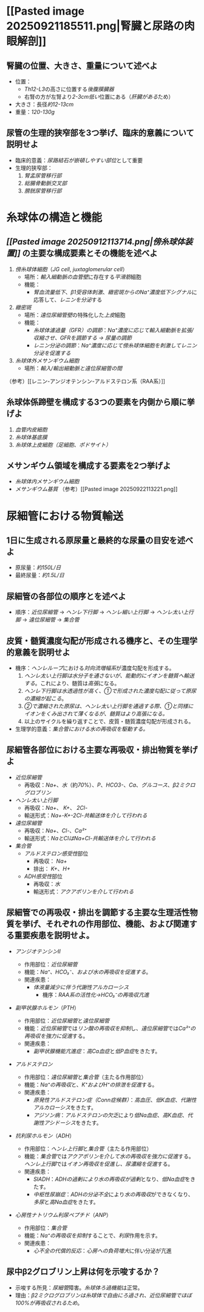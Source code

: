 # [[Pasted image 20250921185511.png|腎臓と尿路の肉眼解剖]]
## 腎臓の位置、大きさ、重量について述べよ
- 位置：
	- *Th12-L3*の高さに位置する*後腹膜臓器*
	- 右腎の方が左腎より*2-3cm低い*位置にある（*肝臓がある*ため）
- 大きさ：長径*約12-13cm*
- 重量：*120-130g*

## 尿管の生理的狭窄部を3つ挙げ、臨床的意義について説明せよ
- 臨床的意義：*尿路結石が嵌頓しやすい部位*として重要
- 生理的狭窄部：
	1. *腎盂尿管移行部*
	2. *総腸骨動脈交叉部*
	3. *膀胱尿管移行部*

# 糸球体の構造と機能
## *[[Pasted image 20250912113714.png|傍糸球体装置]]* の主要な構成要素とその機能を述べよ
1. *傍糸球体細胞*（*JG cell*, *juxtaglomerular cell*）
	- 場所：*輸入細動脈の血管壁*に存在する*平滑筋*細胞
	- 機能：
		- *腎血流量低下*、*β1受容体刺激*、*緻密斑からのNa⁺濃度低下シグナル*に応答して、*レニンを分泌*する
2. *緻密斑*
	- 場所：*遠位尿細管壁*の特殊化した*上皮*細胞
	- 機能：
		- *糸球体濾過量（GFR）の調節*：*Na⁺濃度に応じて輸入細動脈を拡張/収縮させ、GFRを調節する → 尿量の調節*
		- *レニン分泌の調節*：*Na⁺濃度に応じて傍糸球体細胞を刺激してレニン分泌を促進する*
3. *糸球体外メサンギウム細胞*
	- 場所：*輸入/輸出細動脈と遠位尿細管の間*

（参考）[[レニン-アンジオテンシン-アルドステロン系（RAA系）]]
## 糸球体係蹄壁を構成する3つの要素を内側から順に挙げよ
1. *血管内皮細胞*
2. *糸球体基底膜*
3. *糸球体上皮細胞（足細胞、ポドサイト）*
## メサンギウム領域を構成する要素を2つ挙げよ
- *糸球体内メサンギウム細胞*
- *メサンギウム基質*
（参考）[[Pasted image 20250922113221.png]]
# 尿細管における物質輸送
## 1日に生成される原尿量と最終的な尿量の目安を述べよ
- 原尿量：*約150L/日*
- 最終尿量：*約1.5L/日*

## 尿細管の各部位の順序とを述べよ
- 順序：*近位尿細管* → *ヘンレ下行脚* → *ヘンレ細い上行脚* → *ヘンレ太い上行脚* →  *遠位尿細管* → *集合管*

## 皮質・髄質濃度勾配が形成される機序と、その生理学的意義を説明せよ
- 機序：*ヘンレループ*における*対向流増幅系*が濃度勾配を形成する。
	1. *ヘンレ太い上行脚は水分子を通さないが、能動的にイオンを髄質へ輸送する*。これにより、髄質は*高張*になる。
	2. *ヘンレ下行脚は水透過性が高く、①で形成された濃度勾配に従って原尿の濃縮が起こる*。
	3. *②で濃縮された原尿は、ヘンレ太い上行脚を通過する際、①と同様にイオンをくみ出されて薄くなるが、髄質はより高張になる。*
	4. 以上のサイクルを繰り返すことで、皮質・髄質濃度勾配が形成される。
- 生理学的意義：*集合管における水の再吸収を駆動する。*

## 尿細管各部位における主要な再吸収・排出物質を挙げよ
- *近位尿細管*
	- 再吸収：*Na+*、*水*（約*70*%）、*P*、*HCO3-*、*Ca*、*グルコース*、*β2ミクログロブリン*
- *ヘンレ太い上行脚*
	- 再吸収：*Na+*、 *K+*、 *2Cl-*
	- 輸送形式：*Na+-K+-2Cl-共輸送体を介して行われる*
- *遠位尿細管*
	- 再吸収：*Na+*、*Cl-*、*Ca²⁺*
	- 輸送形式：*NaとClはNa+Cl-共輸送体を介して行われる*
- *集合管*
	- *アルドステロン感受性*部位
		- 再吸収： *Na+*
		- 排出： *K+*、*H+*
	- *ADH感受性*部位
		- 再吸収：*水*
		- 輸送形式：*アクアポリンを介して行われる*

## 尿細管での再吸収・排出を調節する主要な生理活性物質を挙げ、それぞれの作用部位、機能、および関連する重要疾患を説明せよ。

-   *アンジオテンシンII*
    -   作用部位：*近位尿細管*
    -   機能：*Na⁺、HCO₃⁻、および水の再吸収を促進する*。
    -   関連疾患：
	    - *体液量減少に伴う代謝性アルカローシス*
		    - 機序：*RAA系の活性化→HCO₃⁻の再吸収亢進*

-   *副甲状腺ホルモン*（*PTH*）
    -   作用部位：*近位尿細管*と*遠位尿細管*
    -   機能：*近位尿細管*では*リン酸の再吸収を抑制*し、*遠位尿細管*では*Ca²⁺の再吸収を強力に促進*する。
    -   関連疾患：
	    - *副甲状腺機能亢進症*：*高Ca血症*と*低P血症*をきたす。

-   *アルドステロン*
    -   作用部位：*遠位尿細管*と*集合管*（主たる作用部位）
    -   機能：*Na⁺の再吸収*と、*K⁺およびH⁺の排泄を促進*する。
    -   関連疾患：
        -   *原発性アルドステロン症（Conn症候群）*：*高血圧*、*低K血症*、*代謝性アルカローシス*をきたす。
        -   *アジソン病*：*アルドステロンの欠乏*により*低Na血症*、*高K血症*、*代謝性アシドーシス*をきたす。

-   *抗利尿ホルモン*（*ADH*）
    -   作用部位：*ヘンレ上行脚*と*集合管*（主たる作用部位）
    -   機能：*集合管*では*アクアポリンを介して水の再吸収を強力に促進*する。*ヘンレ上行脚*では*イオン再吸収を促進し、尿濃縮を促進*する。
    -   関連疾患：
        -   *SIADH*：*ADHの過剰により水の再吸収が過剰*となり、*低Na血症*をきたす。
        -   *中枢性尿崩症*：*ADHの分泌不全*により*水の再吸収*ができなくなり、*多尿*と*高Na血症*をきたす。

-   *心房性ナトリウム利尿ペプチド*（*ANP*）
    -   作用部位：*集合管*
    -   機能：*Na⁺の再吸収を抑制*することで、*利尿*作用を示す。
    -   関連疾患：
	    - *心不全の代償的反応*：*心房への負荷増大*に伴い分泌が亢進

## 尿中β2グロブリン上昇は何を示唆するか？
- 示唆する所見：*尿細管*障害。*糸球体ろ過機能*は正常。
- 理由：*β2ミクログロブリンは糸球体で自由にろ過され、近位尿細管でほぼ100%が再吸収されるため*。